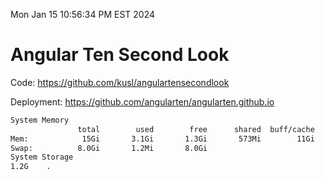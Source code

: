 Mon Jan 15 10:56:34 PM EST 2024

# Angular Ten Second Look

Code: https://github.com/kusl/angulartensecondlook

Deployment: https://github.com/angularten/angularten.github.io

```bash
System Memory
               total        used        free      shared  buff/cache   available
Mem:            15Gi       3.1Gi       1.3Gi       573Mi        11Gi        12Gi
Swap:          8.0Gi       1.2Mi       8.0Gi
System Storage
1.2G	.
